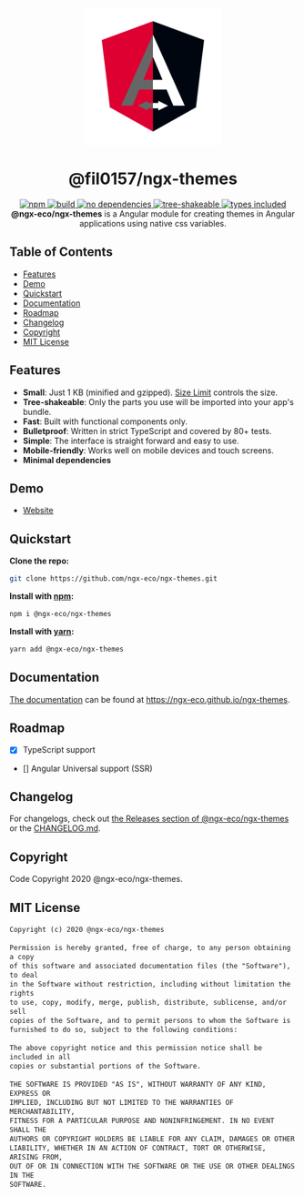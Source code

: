 <div align="center">
  <a href="https://ngx-eco.github.io/ngx-themes">
    <img src="src/assets/www/icon512x512.png" width="242" height="242" alt="ngx-themes" />
  </a>
</div>

<h1 align="center">@fil0157/ngx-themes</h1>

<div align="center">
  <a href="https://npmjs.org/package/ngx-themes">
    <img alt="npm" src="https://img.shields.io/npm/v/ngx-themes.svg?labelColor=da248d&color=6ead0a" />
  </a>
  <a href="https://travis-ci.org/ngx-eco/ngx-themes">
    <img alt="build" src="https://img.shields.io/travis/ngx-eco/ngx-themes/master.svg?branch=master&labelColor=da248d&color=6ead0a" />
  </a>
  <a href="https://npmjs.org/package/ngx-themes">
    <img alt="no dependencies" src="https://img.shields.io/david/ngx-eco/ngx-themes.svg?labelColor=da248d&color=6ead0a" />
  </a>
  <a href="https://bundlephobia.com/result?p=ngx-themes">
    <img alt="tree-shakeable" src="https://badgen.net/bundlephobia/tree-shaking/ngx-themes?labelColor=da248d&color=6ead0a" />
  </a>
  <a href="https://npmjs.org/package/ngx-themes">
    <img alt="types included" src="https://badgen.net/npm/types/ngx-themes?labelColor=da248d&color=6ead0a" />
  </a>
</div>

<div align="center">
  <strong>@ngx-eco/ngx-themes</strong> is a Angular module for creating themes in Angular applications using native css variables.
</div>

## Table of Contents

- [Features](#Features)
- [Demo](#Demo)
- [Quickstart](#Quickstart)
- [Documentation](#documentation)
- [Roadmap](#Roadmap)
- [Changelog](#Changelog)
- [Copyright](#Copyright)
- [MIT License](#MIT-License)

## Features

- **Small**: Just 1 KB (minified and gzipped). [Size Limit](https://github.com/ai/size-limit) controls the size.
- **Tree-shakeable**: Only the parts you use will be imported into your app's bundle.
- **Fast**: Built with functional components only.
- **Bulletproof**: Written in strict TypeScript and covered by 80+ tests.
- **Simple**: The interface is straight forward and easy to use.
- **Mobile-friendly**: Works well on mobile devices and touch screens.
- **Minimal dependencies**

## Demo

- [Website](https://ngx-eco.github.io/ngx-themes)

## Quickstart

**Clone the repo:**

``` bash
git clone https://github.com/ngx-eco/ngx-themes.git
```

**Install with [npm](https://www.npmjs.com):**

``` bash
npm i @ngx-eco/ngx-themes
```

**Install with [yarn](https://yarnpkg.com/):**

``` bash
yarn add @ngx-eco/ngx-themes
```

## Documentation

[The documentation](https://ngx-eco.github.io/ngx-themes/docs) can be found at <https://ngx-eco.github.io/ngx-themes>. 

## Roadmap

- [x] TypeScript support
- [] Angular Universal support (SSR)

## Changelog

For changelogs, check out [the Releases section of @ngx-eco/ngx-themes](https://github.com/ngx-eco/ngx-themes/releases)
or the [CHANGELOG.md](CHANGELOG.md).

## Copyright

Code Copyright 2020 @ngx-eco/ngx-themes.

## MIT License

```
Copyright (c) 2020 @ngx-eco/ngx-themes

Permission is hereby granted, free of charge, to any person obtaining a copy
of this software and associated documentation files (the "Software"), to deal
in the Software without restriction, including without limitation the rights
to use, copy, modify, merge, publish, distribute, sublicense, and/or sell
copies of the Software, and to permit persons to whom the Software is
furnished to do so, subject to the following conditions:

The above copyright notice and this permission notice shall be included in all
copies or substantial portions of the Software.

THE SOFTWARE IS PROVIDED "AS IS", WITHOUT WARRANTY OF ANY KIND, EXPRESS OR
IMPLIED, INCLUDING BUT NOT LIMITED TO THE WARRANTIES OF MERCHANTABILITY,
FITNESS FOR A PARTICULAR PURPOSE AND NONINFRINGEMENT. IN NO EVENT SHALL THE
AUTHORS OR COPYRIGHT HOLDERS BE LIABLE FOR ANY CLAIM, DAMAGES OR OTHER
LIABILITY, WHETHER IN AN ACTION OF CONTRACT, TORT OR OTHERWISE, ARISING FROM,
OUT OF OR IN CONNECTION WITH THE SOFTWARE OR THE USE OR OTHER DEALINGS IN THE
SOFTWARE.
```
